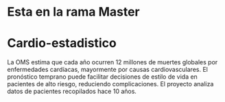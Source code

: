# Esta en la rama Master
# Cardio-estadistico
La OMS estima que cada año ocurren 12 millones de muertes globales por enfermedades cardíacas, mayormente por causas cardiovasculares. El pronóstico temprano puede facilitar decisiones de estilo de vida en pacientes de alto riesgo, reduciendo complicaciones. El proyecto analiza datos de pacientes recopilados hace 10 años.

